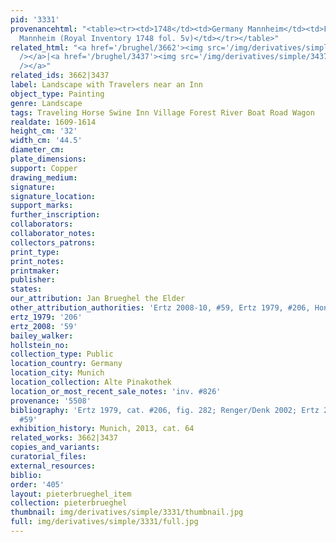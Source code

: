 ```yaml
---
pid: '3331'
provenancehtml: "<table><tr><td>1748</td><td>Germany Mannheim</td><td>From the Galerie
  Mannheim (Royal Inventory 1748 fol. 5v)</td></tr></table>"
related_html: "<a href='/brughel/3662'><img src='/img/derivatives/simple/3662/thumbnail.jpg'
  /></a>|<a href='/brughel/3437'><img src='/img/derivatives/simple/3437/thumbnail.jpg'
  /></a>"
related_ids: 3662|3437
label: Landscape with Travelers near an Inn
object_type: Painting
genre: Landscape
tags: Traveling Horse Swine Inn Village Forest River Boat Road Wagon
realdate: 1609-1614
height_cm: '32'
width_cm: '44.5'
diameter_cm:
plate_dimensions:
support: Copper
drawing_medium:
signature:
signature_location:
support_marks:
further_inscription:
collaborators:
collaborator_notes:
collectors_patrons:
print_type:
print_notes:
printmaker:
publisher:
states:
our_attribution: Jan Brueghel the Elder
other_attribution_authorities: 'Ertz 2008-10, #59, Ertz 1979, #206, Honig database'
ertz_1979: '206'
ertz_2008: '59'
bailey_walker:
hollstein_no:
collection_type: Public
location_country: Germany
location_city: Munich
location_collection: Alte Pinakothek
location_or_most_recent_sale_notes: 'inv. #826'
provenance: '5508'
bibliography: 'Ertz 1979, cat. #206, fig. 282; Renger/Denk 2002; Ertz 2008-10, cat.
  #59'
exhibition_history: Munich, 2013, cat. 64
related_works: 3662|3437
copies_and_variants:
curatorial_files:
external_resources:
biblio:
order: '405'
layout: pieterbrueghel_item
collection: pieterbrueghel
thumbnail: img/derivatives/simple/3331/thumbnail.jpg
full: img/derivatives/simple/3331/full.jpg
---
```

